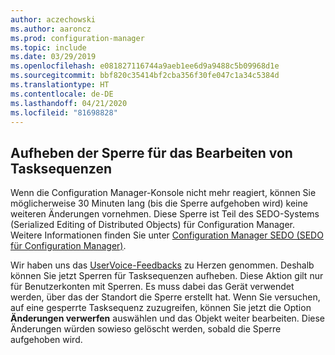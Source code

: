 ```yaml
---
author: aczechowski
ms.author: aaroncz
ms.prod: configuration-manager
ms.topic: include
ms.date: 03/29/2019
ms.openlocfilehash: e081827116744a9aeb1ee6d9a9488c5b09968d1e
ms.sourcegitcommit: bbf820c35414bf2cba356f30fe047c1a34c5384d
ms.translationtype: HT
ms.contentlocale: de-DE
ms.lasthandoff: 04/21/2020
ms.locfileid: "81698828"
---
```

## <a name="reclaim-lock-for-editing-task-sequences"></a><a name="bkmk_sedo"></a> Aufheben der Sperre für das Bearbeiten von Tasksequenzen
<!--3699337-->

Wenn die Configuration Manager-Konsole nicht mehr reagiert, können Sie möglicherweise 30 Minuten lang (bis die Sperre aufgehoben wird) keine weiteren Änderungen vornehmen. Diese Sperre ist Teil des SEDO-Systems (Serialized Editing of Distributed Objects) für Configuration Manager. Weitere Informationen finden Sie unter [Configuration Manager SEDO (SEDO für Configuration Manager)](../../../../../develop/core/understand/sedo.md).

Wir haben uns das [UserVoice-Feedbacks](https://configurationmanager.uservoice.com/forums/300492-ideas/suggestions/15825373-when-a-console-crashes-and-you-are-editing-a-task) zu Herzen genommen. Deshalb können Sie jetzt Sperren für Tasksequenzen aufheben. Diese Aktion gilt nur für Benutzerkonten mit Sperren. Es muss dabei das Gerät verwendet werden, über das der Standort die Sperre erstellt hat. Wenn Sie versuchen, auf eine gesperrte Tasksequenz zuzugreifen, können Sie jetzt die Option **Änderungen verwerfen** auswählen und das Objekt weiter bearbeiten. Diese Änderungen würden sowieso gelöscht werden, sobald die Sperre aufgehoben wird.


